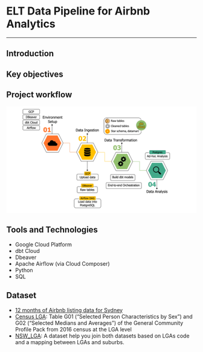 # **ELT Data Pipeline for Airbnb Analytics**
---
## **Introduction**

## **Key objectives**

## **Project workflow**
![Workflow](Workflow.png)


## **Tools and Technologies**
- Google Cloud Platform
- dbt Cloud
- Dbeaver
- Apache Airflow (via Cloud Composer)
- Python
- SQL

## **Dataset**
- [12 months of Airbnb listing data for Sydney](https://drive.google.com/file/d/1_AvGzOLrCNCnDJyStSj2XH0bTUtsKgb_/view)
- [Census LGA](https://drive.google.com/file/d/1AbfLWOCgPfAY8bBRX1blZdL0-dO2joXT/view): Table G01 (“Selected Person Characteristics by Sex”) and G02 (“Selected Medians and Averages”) of the General Community Profile Pack from 2016 census at the LGA level
- [NSW_LGA](https://drive.google.com/file/d/1y962EkNhG2nBGiMsV8sYN2BeFsIy6zO5/view): A dataset help you join both datasets based on LGAs code and a mapping between LGAs and suburbs.
